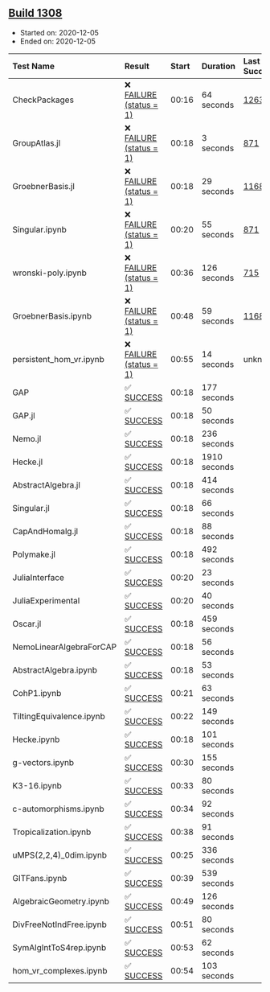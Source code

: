 ## [Build 1308](https://oscarci.mathematik.uni-kl.de/job/oscar-stable/1308/)

* Started on: 2020-12-05
* Ended on: 2020-12-05

| Test Name    | Result | Start | Duration | Last Success | First Failure |
|:-------------|:-------|:------|:---------|:-------------|:--------------|
| CheckPackages | ❌ [FAILURE (status = 1)](https://oscarci.mathematik.uni-kl.de/job/oscar-stable/1308/artifact/logs/build-1308/CheckPackages.log) | 00:16 | 64 seconds | [1263](https://oscarci.mathematik.uni-kl.de/job/oscar-stable/1263/) | [1264](https://oscarci.mathematik.uni-kl.de/job/oscar-stable/1264/) |
| GroupAtlas.jl | ❌ [FAILURE (status = 1)](https://oscarci.mathematik.uni-kl.de/job/oscar-stable/1308/artifact/logs/build-1308/GroupAtlas.jl.log) | 00:18 | 3 seconds | [871](https://oscarci.mathematik.uni-kl.de/job/oscar-stable/871/) | [872](https://oscarci.mathematik.uni-kl.de/job/oscar-stable/872/) |
| GroebnerBasis.jl | ❌ [FAILURE (status = 1)](https://oscarci.mathematik.uni-kl.de/job/oscar-stable/1308/artifact/logs/build-1308/GroebnerBasis.jl.log) | 00:18 | 29 seconds | [1168](https://oscarci.mathematik.uni-kl.de/job/oscar-stable/1168/) | [1169](https://oscarci.mathematik.uni-kl.de/job/oscar-stable/1169/) |
| Singular.ipynb | ❌ [FAILURE (status = 1)](https://oscarci.mathematik.uni-kl.de/job/oscar-stable/1308/artifact/logs/build-1308/Singular.ipynb.log) | 00:20 | 55 seconds | [871](https://oscarci.mathematik.uni-kl.de/job/oscar-stable/871/) | [872](https://oscarci.mathematik.uni-kl.de/job/oscar-stable/872/) |
| wronski-poly.ipynb | ❌ [FAILURE (status = 1)](https://oscarci.mathematik.uni-kl.de/job/oscar-stable/1308/artifact/logs/build-1308/wronski-poly.ipynb.log) | 00:36 | 126 seconds | [715](https://oscarci.mathematik.uni-kl.de/job/oscar-stable/715/) | [716](https://oscarci.mathematik.uni-kl.de/job/oscar-stable/716/) |
| GroebnerBasis.ipynb | ❌ [FAILURE (status = 1)](https://oscarci.mathematik.uni-kl.de/job/oscar-stable/1308/artifact/logs/build-1308/GroebnerBasis.ipynb.log) | 00:48 | 59 seconds | [1168](https://oscarci.mathematik.uni-kl.de/job/oscar-stable/1168/) | [1169](https://oscarci.mathematik.uni-kl.de/job/oscar-stable/1169/) |
| persistent_hom_vr.ipynb | ❌ [FAILURE (status = 1)](https://oscarci.mathematik.uni-kl.de/job/oscar-stable/1308/artifact/logs/build-1308/persistent_hom_vr.ipynb.log) | 00:55 | 14 seconds | unknown | unknown |
| GAP | ✅ [SUCCESS](https://oscarci.mathematik.uni-kl.de/job/oscar-stable/1308/artifact/logs/build-1308/GAP.log) | 00:18 | 177 seconds |  |  |
| GAP.jl | ✅ [SUCCESS](https://oscarci.mathematik.uni-kl.de/job/oscar-stable/1308/artifact/logs/build-1308/GAP.jl.log) | 00:18 | 50 seconds |  |  |
| Nemo.jl | ✅ [SUCCESS](https://oscarci.mathematik.uni-kl.de/job/oscar-stable/1308/artifact/logs/build-1308/Nemo.jl.log) | 00:18 | 236 seconds |  |  |
| Hecke.jl | ✅ [SUCCESS](https://oscarci.mathematik.uni-kl.de/job/oscar-stable/1308/artifact/logs/build-1308/Hecke.jl.log) | 00:18 | 1910 seconds |  |  |
| AbstractAlgebra.jl | ✅ [SUCCESS](https://oscarci.mathematik.uni-kl.de/job/oscar-stable/1308/artifact/logs/build-1308/AbstractAlgebra.jl.log) | 00:18 | 414 seconds |  |  |
| Singular.jl | ✅ [SUCCESS](https://oscarci.mathematik.uni-kl.de/job/oscar-stable/1308/artifact/logs/build-1308/Singular.jl.log) | 00:18 | 66 seconds |  |  |
| CapAndHomalg.jl | ✅ [SUCCESS](https://oscarci.mathematik.uni-kl.de/job/oscar-stable/1308/artifact/logs/build-1308/CapAndHomalg.jl.log) | 00:18 | 88 seconds |  |  |
| Polymake.jl | ✅ [SUCCESS](https://oscarci.mathematik.uni-kl.de/job/oscar-stable/1308/artifact/logs/build-1308/Polymake.jl.log) | 00:18 | 492 seconds |  |  |
| JuliaInterface | ✅ [SUCCESS](https://oscarci.mathematik.uni-kl.de/job/oscar-stable/1308/artifact/logs/build-1308/JuliaInterface.log) | 00:20 | 23 seconds |  |  |
| JuliaExperimental | ✅ [SUCCESS](https://oscarci.mathematik.uni-kl.de/job/oscar-stable/1308/artifact/logs/build-1308/JuliaExperimental.log) | 00:20 | 40 seconds |  |  |
| Oscar.jl | ✅ [SUCCESS](https://oscarci.mathematik.uni-kl.de/job/oscar-stable/1308/artifact/logs/build-1308/Oscar.jl.log) | 00:18 | 459 seconds |  |  |
| NemoLinearAlgebraForCAP | ✅ [SUCCESS](https://oscarci.mathematik.uni-kl.de/job/oscar-stable/1308/artifact/logs/build-1308/NemoLinearAlgebraForCAP.log) | 00:18 | 56 seconds |  |  |
| AbstractAlgebra.ipynb | ✅ [SUCCESS](https://oscarci.mathematik.uni-kl.de/job/oscar-stable/1308/artifact/logs/build-1308/AbstractAlgebra.ipynb.log) | 00:18 | 53 seconds |  |  |
| CohP1.ipynb | ✅ [SUCCESS](https://oscarci.mathematik.uni-kl.de/job/oscar-stable/1308/artifact/logs/build-1308/CohP1.ipynb.log) | 00:21 | 63 seconds |  |  |
| TiltingEquivalence.ipynb | ✅ [SUCCESS](https://oscarci.mathematik.uni-kl.de/job/oscar-stable/1308/artifact/logs/build-1308/TiltingEquivalence.ipynb.log) | 00:22 | 149 seconds |  |  |
| Hecke.ipynb | ✅ [SUCCESS](https://oscarci.mathematik.uni-kl.de/job/oscar-stable/1308/artifact/logs/build-1308/Hecke.ipynb.log) | 00:18 | 101 seconds |  |  |
| g-vectors.ipynb | ✅ [SUCCESS](https://oscarci.mathematik.uni-kl.de/job/oscar-stable/1308/artifact/logs/build-1308/g-vectors.ipynb.log) | 00:30 | 155 seconds |  |  |
| K3-16.ipynb | ✅ [SUCCESS](https://oscarci.mathematik.uni-kl.de/job/oscar-stable/1308/artifact/logs/build-1308/K3-16.ipynb.log) | 00:33 | 80 seconds |  |  |
| c-automorphisms.ipynb | ✅ [SUCCESS](https://oscarci.mathematik.uni-kl.de/job/oscar-stable/1308/artifact/logs/build-1308/c-automorphisms.ipynb.log) | 00:34 | 92 seconds |  |  |
| Tropicalization.ipynb | ✅ [SUCCESS](https://oscarci.mathematik.uni-kl.de/job/oscar-stable/1308/artifact/logs/build-1308/Tropicalization.ipynb.log) | 00:38 | 91 seconds |  |  |
| uMPS(2,2,4)_0dim.ipynb | ✅ [SUCCESS](https://oscarci.mathematik.uni-kl.de/job/oscar-stable/1308/artifact/logs/build-1308/uMPS-2-2-4-_0dim.ipynb.log) | 00:25 | 336 seconds |  |  |
| GITFans.ipynb | ✅ [SUCCESS](https://oscarci.mathematik.uni-kl.de/job/oscar-stable/1308/artifact/logs/build-1308/GITFans.ipynb.log) | 00:39 | 539 seconds |  |  |
| AlgebraicGeometry.ipynb | ✅ [SUCCESS](https://oscarci.mathematik.uni-kl.de/job/oscar-stable/1308/artifact/logs/build-1308/AlgebraicGeometry.ipynb.log) | 00:49 | 126 seconds |  |  |
| DivFreeNotIndFree.ipynb | ✅ [SUCCESS](https://oscarci.mathematik.uni-kl.de/job/oscar-stable/1308/artifact/logs/build-1308/DivFreeNotIndFree.ipynb.log) | 00:51 | 80 seconds |  |  |
| SymAlgIntToS4rep.ipynb | ✅ [SUCCESS](https://oscarci.mathematik.uni-kl.de/job/oscar-stable/1308/artifact/logs/build-1308/SymAlgIntToS4rep.ipynb.log) | 00:53 | 62 seconds |  |  |
| hom_vr_complexes.ipynb | ✅ [SUCCESS](https://oscarci.mathematik.uni-kl.de/job/oscar-stable/1308/artifact/logs/build-1308/hom_vr_complexes.ipynb.log) | 00:54 | 103 seconds |  |  |
